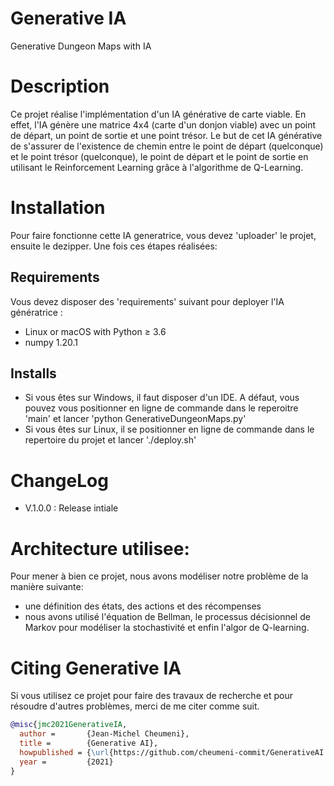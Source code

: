 # Generative IA
Generative Dungeon Maps with IA
# Description
Ce projet réalise l'implémentation d'un IA générative de carte viable. En effet, l'IA génère une matrice 4x4 (carte d'un donjon viable) avec un point de départ, un point de sortie et une point trésor.
Le but de cet IA générative de s'assurer de l'existence de chemin entre le point de départ (quelconque) et le point trésor (quelconque), le point de départ et le point de sortie en utilisant le Reinforcement Learning grâce à l'algorithme de Q-Learning.


# Installation
Pour faire fonctionne cette IA generatrice, vous devez 'uploader' le projet, ensuite le dezipper. Une fois ces étapes réalisées:
## Requirements
Vous devez disposer des 'requirements' suivant pour deployer l'IA génératrice :
- Linux or macOS with Python ≥ 3.6
- numpy 1.20.1
## Installs
- Si vous êtes sur Windows, il faut disposer d'un IDE. A défaut, vous pouvez vous positionner en ligne de commande dans le reperoitre 'main' et lancer 'python GenerativeDungeonMaps.py'
- Si vous êtes sur Linux, il se positionner en ligne de commande dans le repertoire du projet et lancer './deploy.sh'

# ChangeLog

- V.1.0.0 : Release intiale

# Architecture utilisee:
Pour mener à bien ce projet, nous avons modéliser notre problème de la manière suivante:
- une définition des états, des actions et des récompenses
- nous avons utilisé l'équation de Bellman, le processus décisionnel de Markov pour modéliser la stochastivité et enfin l'algor de Q-learning.

# Citing Generative IA

Si vous utilisez ce projet pour faire des travaux de recherche et pour résoudre d'autres problèmes, merci de me citer comme suit.

```BibTeX
@misc{jmc2021GenerativeIA,
  author =       {Jean-Michel Cheumeni},
  title =        {Generative AI},
  howpublished = {\url{https://github.com/cheumeni-commit/GenerativeAI.git}},
  year =         {2021}
}
```
